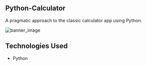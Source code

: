 ## Python-Calculator
A pragmatic approach to the classic calculator app using Python.

![banner_image](https://i.imgur.com/8Fbv2oI.png)

## Technologies Used
* Python

